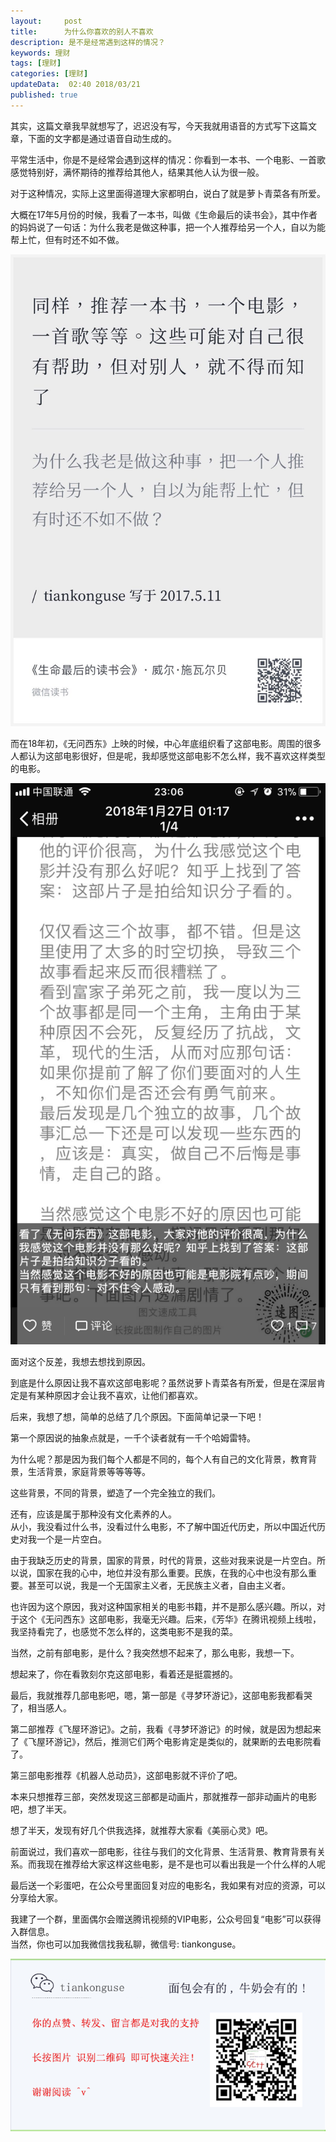 ```yaml
---   
layout:     post  
title:      为什么你喜欢的别人不喜欢  
description: 是不是经常遇到这样的情况？  
keywords: 理财  
tags: [理财]  
categories: [理财]  
updateData:  02:40 2018/03/21
published: true  
---  
```

 
其实，这篇文章我早就想写了，迟迟没有写，今天我就用语音的方式写下这篇文章，下面的文字都是通过语音自动生成的。  


平常生活中，你是不是经常会遇到这样的情况：你看到一本书、一个电影、一首歌感觉特别好，满怀期待的推荐给其他人，结果其他人认为很一般。  


对于这种情况，实际上这里面得道理大家都明白，说白了就是萝卜青菜各有所爱。  


大概在17年5月份的时候，我看了一本书，叫做《生命最后的读书会》，其中作者的妈妈说了一句话：为什么我老是做这种事，把一个人推荐给另一个人，自以为能帮上忙，但有时还不如不做。  

![](/images/2018/03/20180301002658.jpg)  


而在18年初，《无问西东》上映的时候，中心年底组织看了这部电影。周围的很多人都认为这部电影很好，但是呢，我却感觉这部电影不怎么样，我不喜欢这样类型的电影。  

![](/images/2018/03/20180301002726.png)  

面对这个反差，我想去想找到原因。  
 

到底是什么原因让我不喜欢这部电影呢？虽然说萝卜青菜各有所爱，但是在深层肯定是有某种原因才会让我不喜欢，让他们都喜欢。  


后来，我想了想，简单的总结了几个原因。下面简单记录一下吧！  


第一个原因说的抽象点就是，一千个读者就有一千个哈姆雷特。  


为什么呢？那是因为我们每个人都是不同的，每个人有自己的文化背景，教育背景，生活背景，家庭背景等等等等。  


这些背景，不同的背景，塑造了一个完全独立的我们。  


还有，应该是属于那种没有文化素养的人。  
从小，我没看过什么书，没看过什么电影，不了解中国近代历史，所以中国近代历史对我一个是一片空白。  

由于我缺乏历史的背景，国家的背景，时代的背景，这些对我来说是一片空白。所以说，国家在我的心中，地位并没有那么重要。民族，在我的心中也没有那么重要。甚至可以说，我是一个无国家主义者，无民族主义者，自由主义者。  

也许因为这个原因，我对这种国家相关的电影书籍，并不是那么感兴趣。所以，对于这个《无问西东》这部电影，我毫无兴趣。后来，《芳华》在腾讯视频上线啦，我坚持看完了，也感觉不怎么样的，这类电影不是我的菜。  

当然，之前有部电影，是什么？我突然想不起来了，那么电影，我想一下。  

想起来了，你在看敦刻尔克这部电影，看着还是挺震撼的。  

最后，我就推荐几部电影吧，嗯，第一部是《寻梦环游记》，这部电影我都看哭了，相当感人。  

第二部推荐《飞屋环游记》。之前，我看《寻梦环游记》的时候，就是因为想起来了《飞屋环游记》，然后，推测它们两个电影肯定是类似的，就果断的去电影院看了。  

第三部电影推荐《机器人总动员》，这部电影就不评价了吧。  

本来只想推荐三部，突然发现这三部都是动画片，那就推荐一部非动画片的电影吧，想了半天。  

想了半天，发现有好几个供我选择，就推荐大家看《美丽心灵》吧。  

前面说过，我们喜欢一部电影，往往与我们的文化背景、生活背景、教育背景有关系。而我现在推荐给大家这样这些电影，是不是也可以看出我是一个什么样的人呢  
 
最后送一个彩蛋吧，在公众号里面回复对应的电影名，我如果有对应的资源，可以分享给大家。  
 
  
我建了一个群，里面偶尔会赠送腾讯视频的VIP电影，公众号回复“电影”可以获得入群信息。  
当然，你也可以加我微信找我私聊，微信号: tiankonguse。  

![](/images/tiankonguse-support.png)  


